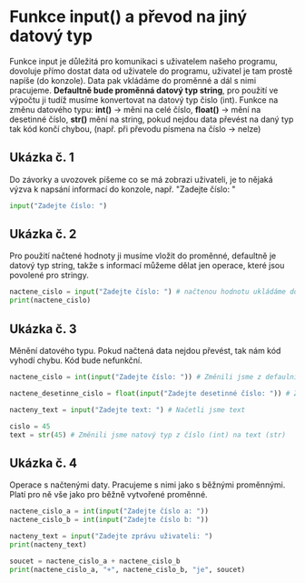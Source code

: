 # Funkce input() a převod na jiný datový typ
Funkce input je důležitá pro komunikaci s uživatelem našeho programu, dovoluje přímo
dostat data od uživatele do programu, uživatel je tam prostě napíše (do konzole). Data pak vkládáme do
proměnné a dál s nimi pracujeme. **Defaultně bude proměnná datový typ string**, pro použití ve výpočtu ji
tudíž musíme konvertovat na datový typ čislo (int).
Funkce na změnu datového typu: **int()** -> měni na celé číslo, **float()** -> mění na desetinné číslo, 
**str()** mění na string, pokud nejdou data převést na daný typ tak kód končí chybou, (např. při převodu 
písmena na číslo -> nelze)


## Ukázka č. 1
Do závorky a uvozovek píšeme co se má zobrazi uživateli, je to nějaká výzva k napsání informací do konzole, 
např. "Zadejte číslo: " 
```python
input("Zadejte číslo: ")
```
 

## Ukázka č. 2
Pro použití načtené hodnoty ji musíme vložit do proměnné, defaultně je datový typ string, takže s 
informací můžeme dělat jen operace, které jsou povolené pro stringy.
```python
nactene_cislo = input("Zadejte číslo: ") # načtenou hodnotu ukládáme do proměnné nactene_cislo
print(nactene_cislo)
```

## Ukázka č. 3
Měnění datového typu. Pokud načtená data nejdou převést, tak nám kód vyhodí chybu. Kód bude nefunkční.
```python
nactene_cislo = int(input("Zadejte číslo: ")) # Změnili jsme z defaulního stringu na číslo (int)

nactene_desetinne_cislo = float(input("Zadejte desetinné číslo: ")) # Změnili jsme na desetinné číslo

nacteny_text = input("Zadejte text: ") # Načetli jsme text

cislo = 45
text = str(45) # Změnili jsme natový typ z číslo (int) na text (str)
```


## Ukázka č. 4
Operace s načtenými daty. Pracujeme s nimi jako s běžnými proměnnými. Platí pro ně vše jako pro běžně
vytvořené proměnné.
```python
nactene_cislo_a = int(input("Zadejte číslo a: "))
nactene_cislo_b = int(input("Zadejte číslo b: "))

nacteny_text = input("Zadejte zprávu uživateli: ")
print(nacteny_text)

soucet = nactene_cislo_a + nactene_cislo_b                  
print(nactene_cislo_a, "+", nactene_cislo_b, "je", soucet)
```